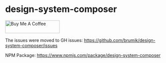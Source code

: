 # design-system-composer

<a href="https://www.buymeacoffee.com/brumik" target="_blank"><img src="https://cdn.buymeacoffee.com/buttons/default-orange.png" alt="Buy Me A Coffee" height="41" width="174"></a>

The issues were moved to GH issues: https://github.com/brumik/design-system-composer/issues

NPM Package: https://www.npmjs.com/package/design-system-composer
